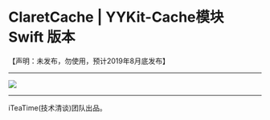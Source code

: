 # ClaretCache | YYKit-Cache模块 Swift 版本

【声明：未发布，勿使用，预计2019年8月底发布】







--------------------------------------------

![](http://ww4.sinaimg.cn/large/006tNc79gy1g534ye65wuj31sr0q277g.jpg)



--------------------------------------------

iTeaTime(技术清谈)团队出品。


